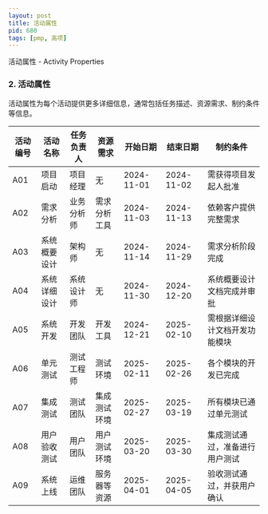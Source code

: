 ```yaml
---
layout: post
title: 活动属性
pid: 680
tags: [pmp, 高项]
---
```


活动属性 - Activity Properties

### **2. 活动属性**

活动属性为每个活动提供更多详细信息，通常包括任务描述、资源需求、制约条件等信息。



| 活动编号 | 活动名称     | 任务负责人 | 资源需求     | 开始日期   | 结束日期   | 制约条件                       |
| -------- | ------------ | ---------- | ------------ | ---------- | ---------- | ------------------------------ |
| A01      | 项目启动     | 项目经理   | 无           | 2024-11-01 | 2024-11-02 | 需获得项目发起人批准           |
| A02      | 需求分析     | 业务分析师 | 需求分析工具 | 2024-11-03 | 2024-11-13 | 依赖客户提供完整需求           |
| A03      | 系统概要设计 | 架构师     | 无           | 2024-11-14 | 2024-11-29 | 需求分析阶段完成               |
| A04      | 系统详细设计 | 系统设计师 | 无           | 2024-11-30 | 2024-12-20 | 系统概要设计文档完成并审批     |
| A05      | 系统开发     | 开发团队   | 开发工具     | 2024-12-21 | 2025-02-10 | 需根据详细设计文档开发功能模块 |
| A06      | 单元测试     | 测试工程师 | 测试环境     | 2025-02-11 | 2025-02-26 | 各个模块的开发已完成           |
| A07      | 集成测试     | 测试团队   | 集成测试环境 | 2025-02-27 | 2025-03-19 | 所有模块已通过单元测试         |
| A08      | 用户验收测试 | 用户团队   | 用户测试环境 | 2025-03-20 | 2025-03-30 | 集成测试通过，准备进行用户测试 |
| A09      | 系统上线     | 运维团队   | 服务器等资源 | 2025-04-01 | 2025-04-05 | 验收测试通过，并获用户确认     |
